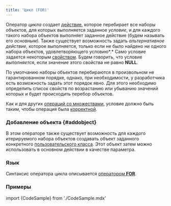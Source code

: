 ```yaml
---
title: 'Цикл (FOR)'
---
```


Оператор *цикла* создает [действие](Actions.md), которое перебирает все наборы объектов, для которых выполняется заданное *условие*, и для каждого такого набора объектов выполняет заданное действие (будем называть его *основным).* Также существует возможность задать *альтернативное действие*, которое выполняется, только если не было найдено ни одного набора объектов, удовлетворяющего условию*.* Само условие задается некоторым [свойством](Properties.md). Будем говорить, что условие *выполняется*, если значение этого свойства не равно **NULL**. 

По умолчанию наборы объектов перебираются в произвольном не гарантированном порядке, однако, при необходимости, у разработчика есть возможность задать этот порядок явно. Для этого необходимо определить список свойств по возрастанию или убыванию значений которых и будет происходить перебор объектов.

Как и для других [операций со множествами](Set_operations.md), условие должно быть таким, чтобы операция была [корректной](Set_operations.md#correct).

### Добавление объекта {#addobject}

В этом операторе также существует возможность для каждого итерируемого набора объектов создавать объект заданного конкретного [пользовательского класса](Static_objects.md). Этот объект затем можно использовать в основном действии в качестве параметра.

### Язык

Синтаксис оператора цикла описывается [оператором **FOR**](FOR_operator.md).

### Примеры

import {CodeSample} from './CodeSample.mdx'

<CodeSample url="https://ru-documentation.lsfusion.org/sample?file=ActionSample&block=for"/>
